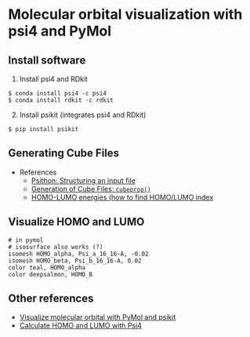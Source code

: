# Molecular orbital visualization with psi4 and PyMol

## Install software

1. Install psi4 and RDkit
 
```console
$ conda install psi4 -c psi4
$ conda install rdkit -c rdkit
```

2. Install psikit (integrates psi4 and RDkit)
```console
$ pip install psikit
```

## Generating Cube Files
- References
  - [Psithon: Structuring an input file](https://psicode.org/psi4manual/master/psithoninput.html#sec-psithoninput)
  - [Generation of Cube Files: `cubeprop()`](https://psicode.org/psi4manual/master/cubeprop.html)
  - [HOMO-LUMO energies (how to find HOMO/LUMO index](https://archive.is/4NvMI)


## Visualize HOMO and LUMO

```
# in pymol
# isosurface also works (?)
isomesh HOMO_alpha, Psi_a_16_16-A, -0.02
isomesh HOMO_beta, Psi_b_16_16-A, 0.02
color teal, HOMO_alpha
color deepsalmon, HOMO_B
```

## Other references
- [Visualize molecular orbital with PyMol and psikit](https://archive.is/tyLZX)
- [Calculate HOMO and LUMO with Psi4](https://archive.is/kUKP3)
